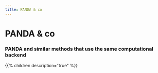 ```yaml
---
title: PANDA & co
---
```


# PANDA & co

### PANDA and similar methods that use the same computational backend


{{% children description="true" %}}
